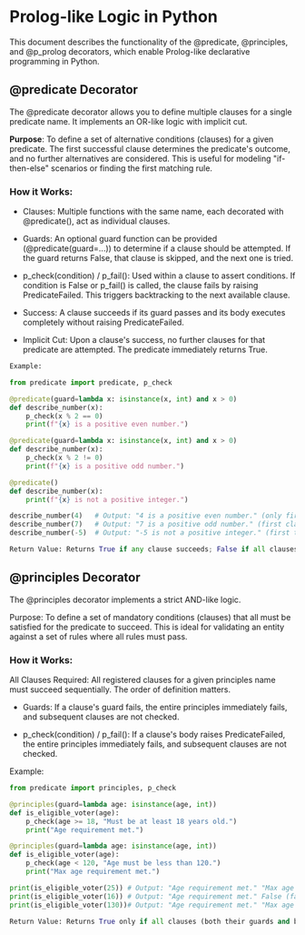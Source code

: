 # Prolog-like Logic in Python
This document describes the functionality of the @predicate, @principles, and @p_prolog decorators, which enable Prolog-like declarative programming in Python.

## @predicate Decorator
The @predicate decorator allows you to define multiple clauses for a single predicate name. It implements an OR-like logic with implicit cut.

**Purpose**: To define a set of alternative conditions (clauses) for a given predicate. The first successful clause determines the predicate's outcome, and no further alternatives are considered. This is useful for modeling "if-then-else" scenarios or finding the first matching rule.

### How it Works:

* Clauses: Multiple functions with the same name, each decorated with @predicate(), act as individual clauses.

* Guards: An optional guard function can be provided (@predicate(guard=...)) to determine if a clause should be attempted. If the guard returns False, that clause is skipped, and the next one is tried.

* p_check(condition) / p_fail(): Used within a clause to assert conditions. If condition is False or p_fail() is called, the clause fails by raising PredicateFailed. This triggers backtracking to the next available clause.

* Success: A clause succeeds if its guard passes and its body executes completely without raising PredicateFailed.

* Implicit Cut: Upon a clause's success, no further clauses for that predicate are attempted. The predicate immediately returns True.

```Python
Example:

from predicate import predicate, p_check

@predicate(guard=lambda x: isinstance(x, int) and x > 0)
def describe_number(x):
    p_check(x % 2 == 0)
    print(f"{x} is a positive even number.")

@predicate(guard=lambda x: isinstance(x, int) and x > 0)
def describe_number(x):
    p_check(x % 2 != 0)
    print(f"{x} is a positive odd number.")

@predicate()
def describe_number(x):
    print(f"{x} is not a positive integer.")

describe_number(4)   # Output: "4 is a positive even number." (only first clause runs)
describe_number(7)   # Output: "7 is a positive odd number." (first clause fails, second runs)
describe_number(-5)  # Output: "-5 is not a positive integer." (first two guards fail, default runs)

Return Value: Returns True if any clause succeeds; False if all clauses fail.
````

## @principles Decorator
The @principles decorator implements a strict AND-like logic.

Purpose: To define a set of mandatory conditions (clauses) that all must be satisfied for the predicate to succeed. This is ideal for validating an entity against a set of rules where all rules must pass.

### How it Works:

All Clauses Required: All registered clauses for a given principles name must succeed sequentially. The order of definition matters.

* Guards: If a clause's guard fails, the entire principles immediately fails, and subsequent clauses are not checked.

* p_check(condition) / p_fail(): If a clause's body raises PredicateFailed, the entire principles immediately fails, and subsequent clauses are not checked.

Example:

```Python
from predicate import principles, p_check

@principles(guard=lambda age: isinstance(age, int))
def is_eligible_voter(age):
    p_check(age >= 18, "Must be at least 18 years old.")
    print("Age requirement met.")

@principles(guard=lambda age: isinstance(age, int))
def is_eligible_voter(age):
    p_check(age < 120, "Age must be less than 120.")
    print("Max age requirement met.")

print(is_eligible_voter(25)) # Output: "Age requirement met." "Max age requirement met." True
print(is_eligible_voter(16)) # Output: "Age requirement met." False (fails first p_check)
print(is_eligible_voter(130))# Output: "Age requirement met." "Max age requirement met." False (fails second p_check)

Return Value: Returns True only if all clauses (both their guards and bodies) succeed; False if any clause fails.
```

